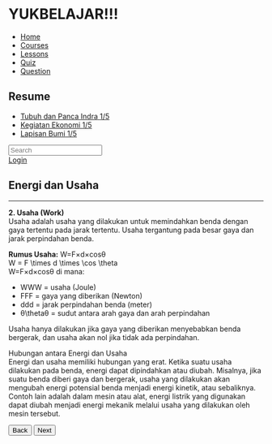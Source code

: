 <html lang="en">
<head>
    <meta charset="UTF-8">
    <meta name="viewport" content="width=device-width, initial-scale=1.0">
    <title>YUKBELAJAR!!!</title>
    <script src="https://cdn.tailwindcss.com"></script>
    <link rel="stylesheet" href="https://cdnjs.cloudflare.com/ajax/libs/font-awesome/5.15.3/css/all.min.css">
</head>
<body class="bg-gray-100">
    <div class="flex">
        <!-- Sidebar -->
        <div class="w-1/4 bg-white h-screen p-4">
            <h1 class="text-xl font-bold mb-4">YUKBELAJAR!!!</h1>
            <nav class="mb-8">
                <ul>
                    <li class="mb-2"><a href="#" class="text-gray-700">Home</a></li>
                    <li class="mb-2"><a href="#" class="text-blue-500">Courses</a></li>
                    <li class="mb-2"><a href="#" class="text-gray-700">Lessons</a></li>
                    <li class="mb-2"><a href="#" class="text-gray-700">Quiz</a></li>
                    <li class="mb-2"><a href="#" class="text-gray-700">Question</a></li>
                </ul>
            </nav>
            <div>
                <h2 class="text-lg font-bold mb-2">Resume</h2>
                <ul>
                    <li class="mb-2">
                        <a href="#" class="flex justify-between text-gray-700">
                            <span>Tubuh dan Panca Indra</span>
                            <span>1/5</span>
                        </a>
                        <div class="w-full bg-gray-200 rounded-full h-2.5 mb-2">
                            <div class="bg-blue-500 h-2.5 rounded-full" style="width: 10%"></div>
                        </div>
                    </li>
                    <li class="mb-2">
                        <a href="#" class="flex justify-between text-gray-700">
                            <span>Kegiatan Ekonomi</span>
                            <span>1/5</span>
                        </a>
                        <div class="w-full bg-gray-200 rounded-full h-2.5 mb-2">
                            <div class="bg-blue-500 h-2.5 rounded-full" style="width: 10%"></div>
                        </div>
                    </li>
                    <li class="mb-2">
                        <a href="#" class="flex justify-between text-gray-700">
                            <span>Lapisan Bumi</span>
                            <span>1/5</span>
                        </a>
                        <div class="w-full bg-gray-200 rounded-full h-2.5 mb-2">
                            <div class="bg-blue-500 h-2.5 rounded-full" style="width: 10%"></div>
                        </div>
                    </li>
                </ul>
            </div>
        </div>
        <!-- Main Content -->
        <div class="w-3/4 p-8">
            <div class="flex justify-between items-center mb-8">
                <div class="relative w-1/2">
                    <input type="text" class="w-full p-2 border border-gray-300 rounded" placeholder="Search">
                    <i class="fas fa-search absolute top-3 right-3 text-gray-400"></i>
                </div>
                <div class="flex items-center space-x-4">
                    <i class="fas fa-bell text-gray-700"></i>
                    <i class="fas fa-cog text-gray-700"></i>
                    <i class="fas fa-user-circle text-gray-700"></i>
                    <a href="#" class="text-gray-700">Login</a>
                </div>
            </div>
            <h2 class="text-2xl font-bold mb-4">Energi dan Usaha</h2>
            <hr class="border-black mb-4">
            <div class="bg-gradient-to-r from-green-200 to-blue-200 p-6 rounded-lg shadow-md">
                <p class="mb-4">
                    <strong>2. Usaha (Work)</strong><br>
                    Usaha adalah usaha yang dilakukan untuk memindahkan benda dengan gaya tertentu pada jarak tertentu. Usaha tergantung pada besar gaya dan jarak perpindahan benda.
                </p>
                <p class="mb-4">
                    <strong>Rumus Usaha:</strong> W=F×d×cosθ<br>
                    W = F \times d \times \cos \theta<br>
                    W=F×d×cosθ di mana:
                </p>
                <ul class="list-disc list-inside mb-4">
                    <li>WWW = usaha (Joule)</li>
                    <li>FFF = gaya yang diberikan (Newton)</li>
                    <li>ddd = jarak perpindahan benda (meter)</li>
                    <li>θ\thetaθ = sudut antara arah gaya dan arah perpindahan</li>
                </ul>
                <p class="mb-4">
                    Usaha hanya dilakukan jika gaya yang diberikan menyebabkan benda bergerak, dan usaha akan nol jika tidak ada perpindahan.
                </p>
                <p class="mb-4">
                    Hubungan antara Energi dan Usaha<br>
                    Energi dan usaha memiliki hubungan yang erat. Ketika suatu usaha dilakukan pada benda, energi dapat dipindahkan atau diubah. Misalnya, jika suatu benda diberi gaya dan bergerak, usaha yang dilakukan akan mengubah energi potensial benda menjadi energi kinetik, atau sebaliknya.<br>
                    Contoh lain adalah dalam mesin atau alat, energi listrik yang digunakan dapat diubah menjadi energi mekanik melalui usaha yang dilakukan oleh mesin tersebut.
                </p>
                <div class="flex justify-between">
                    <button class="bg-blue-500 text-white px-4 py-2 rounded">Back</button>
                    <button class="bg-blue-500 text-white px-4 py-2 rounded">Next</button>
                </div>
            </div>
        </div>
    </div>
</body>
</html>
